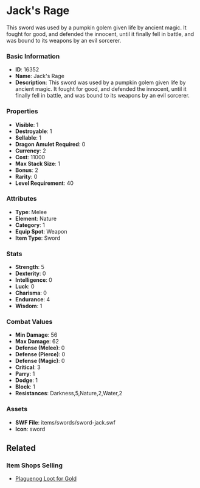 # Jack's Rage

This sword was used by a pumpkin golem given life by ancient magic. It fought for good, and defended the innocent, until it finally fell in battle, and was bound to its weapons by an evil sorcerer.

### Basic Information

- **ID**: 16352
- **Name**: Jack&#039;s Rage
- **Description**: This sword was used by a pumpkin golem given life by ancient magic. It fought for good, and defended the innocent, until it finally fell in battle, and was bound to its weapons by an evil sorcerer.

### Properties

- **Visible**: 1
- **Destroyable**: 1
- **Sellable**: 1
- **Dragon Amulet Required**: 0
- **Currency**: 2
- **Cost**: 11000
- **Max Stack Size**: 1
- **Bonus**: 2
- **Rarity**: 0
- **Level Requirement**: 40

### Attributes

- **Type**: Melee
- **Element**: Nature
- **Category**: 1
- **Equip Spot**: Weapon
- **Item Type**: Sword

### Stats

- **Strength**: 5
- **Dexterity**: 0
- **Intelligence**: 0
- **Luck**: 0
- **Charisma**: 0
- **Endurance**: 4
- **Wisdom**: 1

### Combat Values

- **Min Damage**: 56
- **Max Damage**: 62
- **Defense (Melee)**: 0
- **Defense (Pierce)**: 0
- **Defense (Magic)**: 0
- **Critical**: 3
- **Parry**: 1
- **Dodge**: 1
- **Block**: 1
- **Resistances**: Darkness,5,Nature,2,Water,2

### Assets

- **SWF File**: items/swords/sword-jack.swf
- **Icon**: sword

## Related

### Item Shops Selling

- [Plaguenog Loot for Gold](../item-shops/517-plaguenog-loot-for-gold.md)

